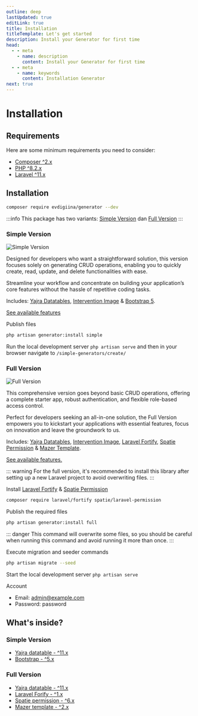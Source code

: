```yaml
---
outline: deep
lastUpdated: true
editLink: true
title: Installation
titleTemplate: Let's get started
description: Install your Generator for first time
head:
  - - meta
    - name: description
      content: Install your Generator for first time
  - - meta
    - name: keywords
      content: Installation Generator
next: true
---
```


# Installation

## Requirements

Here are some minimum requirements you need to consider:
 - [Composer ^2.x](https://getcomposer.org/)
 - [PHP ^8.2.x](https://www.php.net/releases/8.1/en.php)
 - [Laravel ^11.x](http://laravel.com/)

## Installation

```sh
composer require evdigiina/generator --dev
```

:::info
This package has two variants: [Simple Version](#simple-version) dan [Full Version](#full-version)
:::

### Simple Version

![Simple Version](/simple-version.png)

Designed for developers who want a straightforward solution, this version focuses solely on generating CRUD operations, enabling you to quickly create, read, update, and delete functionalities with ease. 

Streamline your workflow and concentrate on building your application’s core features without the hassle of repetitive coding tasks.

Includes: [Yajra Datatables](https://yajrabox.com/docs/laravel-datatables/master/installation), [Intervention Image](https://image.intervention.io/v2) & [Bootstrap 5](https://getbootstrap.com/).

[See available features](features.md)
  
Publish files

```sh
php artisan generator:install simple
```

Run the local development server `php artisan serve` and then in your browser navigate to  `/simple-generators/create/`
  

### Full Version

![Full Version](/full-version-2.png)

This comprehensive version goes beyond basic CRUD operations, offering a complete starter app, robust authentication, and flexible role-based access control. 

Perfect for developers seeking an all-in-one solution, the Full Version empowers you to kickstart your applications with essential features, focus on innovation and leave the groundwork to us.

Includes: [Yajra Datatables](https://yajrabox.com/docs/laravel-datatables/master/installation), [Intervention Image](https://image.intervention.io/v3), [Laravel Fortify](https://laravel.com/docs/11.x/fortify), [Spatie Permission](https://spatie.be/docs/laravel-permission/v6/installation-laravel) & [Mazer Template](https://github.com/zuramai/mazer).

[See available features.](features.md#full-version)

::: warning
For the full version, it's recommended to install this library after setting up a new Laravel project to avoid overwriting files.
:::

Install [Laravel Fortify](https://laravel.com/docs/11.x/fortify) & [Spatie Permission](https://spatie.be/docs/laravel-permission/v6/installation-laravel)


```sh
composer require laravel/fortify spatie/laravel-permission
```

Publish the required files

```sh
php artisan generator:install full
```

::: danger
This command will overwrite some files, so you should be careful when running this command and avoid running it more than once.
:::
 
Execute migration and seeder commands

```sh
php artisan migrate --seed
```

Start the local development server `php artisan serve`

Account

- Email: admin@example.com
- Password: password

## What's inside?

### Simple Version

- [Yajra datatable - ^11.x](https://yajrabox.com/docs/laravel-datatables/master/installation)
- [Bootstrap - ^5.x](https://getbootstrap.com/)
  
### Full Version

- [Yajra datatable - ^11.x](https://yajrabox.com/docs/laravel-datatables/master/installation)
- [Laravel Forify - ^1.x](https://laravel.com/docs/11.x/fortify)
- [Spatie permission - ^6.x](https://github.com/spatie/laravel-permission)
- [Mazer template - ^2.x](https://github.com/zuramai/mazer/)
